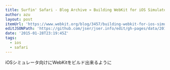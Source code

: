 ```yaml
---
title: Surfin' Safari - Blog Archive » Building WebKit for iOS Simulator
author: azu
layout: post
itemUrl: 'https://www.webkit.org/blog/3457/building-webkit-for-ios-simulator/'
editJSONPath: 'https://github.com/jser/jser.info/edit/gh-pages/data/2015/01/index.json'
date: '2015-01-28T23:19:45Z'
tags:
  - ios
  - safari
---
```

iOSシミュレータ向けにWebKitをビルド出来るように
